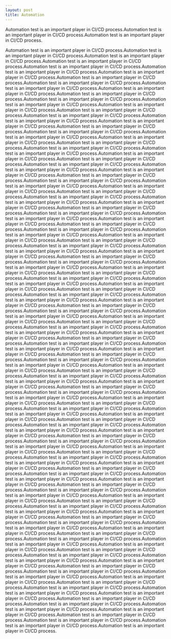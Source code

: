 ```yaml
---
layout: post
title: Automation
---
```


Automation test is an important player in CI/CD process.Automation test is an important player in CI/CD process.Automation test is an important player in CI/CD process.

Automation test is an important player in CI/CD process.Automation test is an important player in CI/CD process.Automation test is an important player in CI/CD process.Automation test is an important player in CI/CD process.Automation test is an important player in CI/CD process.Automation test is an important player in CI/CD process.Automation test is an important player in CI/CD process.Automation test is an important player in CI/CD process.Automation test is an important player in CI/CD process.Automation test is an important player in CI/CD process.Automation test is an important player in CI/CD process.Automation test is an important player in CI/CD process.Automation test is an important player in CI/CD process.Automation test is an important player in CI/CD process.Automation test is an important player in CI/CD process.Automation test is an important player in CI/CD process.Automation test is an important player in CI/CD process.Automation test is an important player in CI/CD process.Automation test is an important player in CI/CD process.Automation test is an important player in CI/CD process.Automation test is an important player in CI/CD process.Automation test is an important player in CI/CD process.Automation test is an important player in CI/CD process.Automation test is an important player in CI/CD process.Automation test is an important player in CI/CD process.Automation test is an important player in CI/CD process.Automation test is an important player in CI/CD process.Automation test is an important player in CI/CD process.Automation test is an important player in CI/CD process.Automation test is an important player in CI/CD process.Automation test is an important player in CI/CD process.Automation test is an important player in CI/CD process.Automation test is an important player in CI/CD process.Automation test is an important player in CI/CD process.Automation test is an important player in CI/CD process.Automation test is an important player in CI/CD process.Automation test is an important player in CI/CD process.Automation test is an important player in CI/CD process.Automation test is an important player in CI/CD process.Automation test is an important player in CI/CD process.Automation test is an important player in CI/CD process.Automation test is an important player in CI/CD process.Automation test is an important player in CI/CD process.Automation test is an important player in CI/CD process.Automation test is an important player in CI/CD process.Automation test is an important player in CI/CD process.Automation test is an important player in CI/CD process.Automation test is an important player in CI/CD process.Automation test is an important player in CI/CD process.Automation test is an important player in CI/CD process.Automation test is an important player in CI/CD process.Automation test is an important player in CI/CD process.Automation test is an important player in CI/CD process.Automation test is an important player in CI/CD process.Automation test is an important player in CI/CD process.Automation test is an important player in CI/CD process.Automation test is an important player in CI/CD process.Automation test is an important player in CI/CD process.Automation test is an important player in CI/CD process.Automation test is an important player in CI/CD process.Automation test is an important player in CI/CD process.Automation test is an important player in CI/CD process.Automation test is an important player in CI/CD process.Automation test is an important player in CI/CD process.Automation test is an important player in CI/CD process.Automation test is an important player in CI/CD process.Automation test is an important player in CI/CD process.Automation test is an important player in CI/CD process.Automation test is an important player in CI/CD process.Automation test is an important player in CI/CD process.Automation test is an important player in CI/CD process.Automation test is an important player in CI/CD process.Automation test is an important player in CI/CD process.Automation test is an important player in CI/CD process.Automation test is an important player in CI/CD process.Automation test is an important player in CI/CD process.Automation test is an important player in CI/CD process.Automation test is an important player in CI/CD process.Automation test is an important player in CI/CD process.Automation test is an important player in CI/CD process.Automation test is an important player in CI/CD process.Automation test is an important player in CI/CD process.Automation test is an important player in CI/CD process.Automation test is an important player in CI/CD process.Automation test is an important player in CI/CD process.Automation test is an important player in CI/CD process.Automation test is an important player in CI/CD process.Automation test is an important player in CI/CD process.Automation test is an important player in CI/CD process.Automation test is an important player in CI/CD process.Automation test is an important player in CI/CD process.Automation test is an important player in CI/CD process.Automation test is an important player in CI/CD process.Automation test is an important player in CI/CD process.Automation test is an important player in CI/CD process.Automation test is an important player in CI/CD process.Automation test is an important player in CI/CD process.Automation test is an important player in CI/CD process.Automation test is an important player in CI/CD process.Automation test is an important player in CI/CD process.Automation test is an important player in CI/CD process.Automation test is an important player in CI/CD process.Automation test is an important player in CI/CD process.Automation test is an important player in CI/CD process.Automation test is an important player in CI/CD process.Automation test is an important player in CI/CD process.Automation test is an important player in CI/CD process.Automation test is an important player in CI/CD process.Automation test is an important player in CI/CD process.Automation test is an important player in CI/CD process.Automation test is an important player in CI/CD process.Automation test is an important player in CI/CD process.Automation test is an important player in CI/CD process.Automation test is an important player in CI/CD process.Automation test is an important player in CI/CD process.Automation test is an important player in CI/CD process.Automation test is an important player in CI/CD process.Automation test is an important player in CI/CD process.Automation test is an important player in CI/CD process.Automation test is an important player in CI/CD process.Automation test is an important player in CI/CD process.Automation test is an important player in CI/CD process.Automation test is an important player in CI/CD process.Automation test is an important player in CI/CD process.Automation test is an important player in CI/CD process.Automation test is an important player in CI/CD process.Automation test is an important player in CI/CD process.Automation test is an important player in CI/CD process.Automation test is an important player in CI/CD process.Automation test is an important player in CI/CD process.Automation test is an important player in CI/CD process.Automation test is an important player in CI/CD process.Automation test is an important player in CI/CD process.Automation test is an important player in CI/CD process.Automation test is an important player in CI/CD process.Automation test is an important player in CI/CD process.Automation test is an important player in CI/CD process.Automation test is an important player in CI/CD process.Automation test is an important player in CI/CD process.Automation test is an important player in CI/CD process.Automation test is an important player in CI/CD process.Automation test is an important player in CI/CD process.Automation test is an important player in CI/CD process.